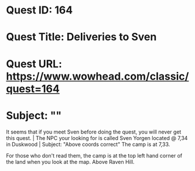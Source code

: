 # Quest ID: 164
# Quest Title: Deliveries to Sven
# Quest URL: https://www.wowhead.com/classic/quest=164
# Subject: "<Blank>"
It seems that if you meet Sven before doing the quest, you will never get this quest. | The NPC your looking for is called Sven Yorgen located @ 7,34 in Duskwood | Subject: "Above coords correct"
The camp is at 7,33.

For those who don't read them, the camp is at the top left hand corner of the land when you look at the map. Above Raven Hill.